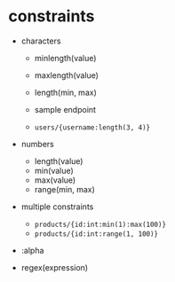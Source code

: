 # constraints

- characters

  - minlength(value)
  - maxlength(value)
  - length(min, max)

  - sample endpoint
  - `users/{username:length(3, 4)}`

- numbers

  - length(value)
  - min(value)
  - max(value)
  - range(min, max)

- multiple constraints

  - `products/{id:int:min(1):max(100)}`
  - `products/{id:int:range(1, 100)}`

- :alpha
- regex(expression)
